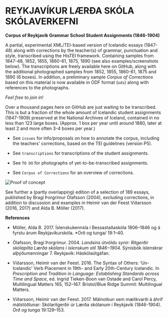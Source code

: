 # REYKJAVÍKUR LÆRÐA SKÓLA SKÓLAVERKEFNI

**Corpus of Reykjavík Grammar School Student Assignments (1846-1904)**

A partial, experimental XML/TEI-based version of Icelandic essays (1847-48) along with corrections by the teacher(s) of grammar, punctuation and style, transcribed using the HisTEI framework. Containing samples from 1847-48, 1852, 1855, 1860-61, 1875, 1890 (see also examples/screenshots below). The transcriptions are freely available here on GitHub, along with the additional photographed samples from 1852, 1855, 1860-61, 1875 and 1890 (6 boxes). In addition, a preliminary sample *Corpus of Corrections* based on this material is now available in ODF format (`ods`) along with references to the photographs.

   *Feel free to join in!* 

Over a thousand pages here on GitHub are just waiting to be transcribed. This is but a fraction of the whole amount of Icelandic student assignments (1847-1909) preserved at the National Archives of Iceland, contained in no less than 123 large boxes. (Approx. 1 box per year until around 1880, later at least 2 and more often 3-4 boxes per year.)

- See `issues` for info/proposals on how to annotate the corpus, including the teachers' corrections, based on the TEI guidelines (version P5).

- See `transcriptions` for transcriptions of the student assignments.

- See `TO DO` for photographs of yet-to-be-transcribed assignments.

- See `Corpus of Corrections` for an overview of corrections.

 
![Proof of concept](https://uni.hi.is/hfv3/files/2018/07/transcription.png)

See further a (partly overlapping) edition of a selection of 189 essays, published by Bragi Þorgrímur Ólafsson (2004), excluding corrections, in addition to discussion and examples in Heimir van der Feest Viðarsson (2016, 2017) and Alda B. Möller (2017).   


**References**
- Möller, Alda B. 2017. Íslenskukennsla í Bessastaðaskóla 1806–1846 og á fyrstu árum Reykjavíkurskóla. *Orð og tunga/ 19:1–40.

- Ólafsson, Bragi Þorgrímur. 2004. *Landsins útvöldu synir: Ritgerðir skólapilta Lærða skólans í íslenskum stíl 1846‒1904.* Sýnisbók íslenskrar alþýðumenningar 7. Reykjavík: Háskólaútgáfan.

- Viðarsson, Heimir van der Feest. 2016. The Syntax of Others: ‘Un-Icelandic’ Verb Placement in 19th- and Early 20th-Century Icelandic. In *Prescription and Tradition in Language: Establishing Standards across Time and Space*, ed. Ingrid Tieken-Boon
van Ostade and Carol Percy, Multilingual Matters 165, 152–167. Bristol/Blue Ridge
Summit: Multilingual Matters.

- Viðarsson, Heimir van der Feest. 2017. Málnotkun sem mælikvarði á áhrif málstöðlunar: Skólaritgerðir úr Lærða skólanum í Reykjavík (1846-1904). *Orð og tunga* 19:129–153.
